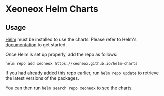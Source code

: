 # Xeoneox Helm Charts

## Usage

[Helm](https://helm.sh) must be installed to use the charts.
Please refer to Helm's [documentation](https://helm.sh/docs/) to get started.

Once Helm is set up properly, add the repo as follows:

```console
helm repo add xeoneox https://xeoneox.github.io/helm-charts
```

If you had already added this repo earlier, run `helm repo update` to retrieve the latest versions of the packages.

You can then run `helm search repo xeoneox` to see the charts.
